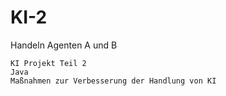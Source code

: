 # KI-2
Handeln Agenten A und B
```
KI Projekt Teil 2
Java
Maßnahmen zur Verbesserung der Handlung von KI
```
